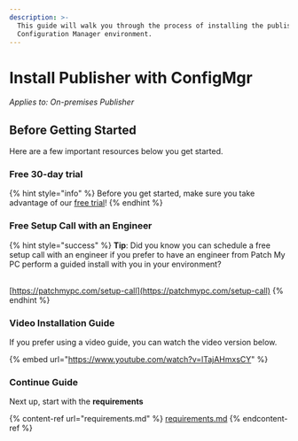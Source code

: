 ```yaml
---
description: >-
  This guide will walk you through the process of installing the publisher in a
  Configuration Manager environment.
---
```


# Install Publisher with ConfigMgr

_Applies to: On-premises Publisher_

## Before Getting Started

Here are a few important resources below you get started.

### Free 30-day trial

{% hint style="info" %}
Before you get started, make sure you take advantage of our [free trial](https://patchmypc.com/free-trial)!
{% endhint %}

### Free Setup Call with an Engineer

{% hint style="success" %}
**Tip**: Did you know you can schedule a free setup call with an engineer if you prefer to have an engineer from Patch My PC perform a guided install with you in your environment?

\
[https://patchmypc.com/setup-call](https://patchmypc.com/setup-call)
{% endhint %}

### Video Installation Guide

If you prefer using a video guide, you can watch the video version below.

{% embed url="https://www.youtube.com/watch?v=lTajAHmxsCY" %}

### Continue Guide

Next up, start with the **requirements**

{% content-ref url="requirements.md" %}
[requirements.md](requirements.md)
{% endcontent-ref %}
